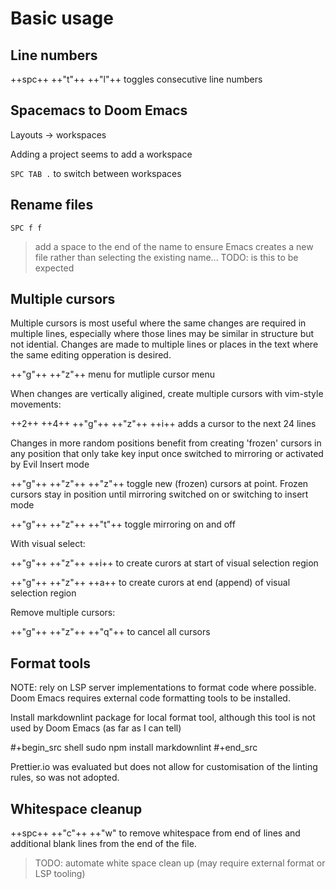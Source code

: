# Basic usage

## Line numbers

++spc++ ++"t"++ ++"l"++ toggles consecutive line numbers


## Spacemacs to Doom Emacs

Layouts -> workspaces

Adding a project seems to add a workspace

`SPC TAB .` to switch between workspaces


## Rename files

`SPC f f`

> add a space to the end of the name to ensure Emacs creates a new file rather than selecting the existing name... TODO: is this to be expected


## Multiple cursors

Multiple cursors is most useful where the same changes are required in multiple lines, especially where those lines may be similar in structure but not idential. Changes are made to multiple lines or places in the text where the same editing opperation is desired.

++"g"++ ++"z"++ menu for mutliple cursor menu

When changes are vertically aligined, create multiple cursors with vim-style movements:

++2++ ++4++ ++"g"++ ++"z"++ ++i++ adds a cursor to the next 24 lines

Changes in more random positions benefit from creating 'frozen' cursors in any position that only take key input once switched to mirroring or activated by Evil Insert mode

++"g"++ ++"z"++ ++"z"++ toggle new (frozen) cursors at point. Frozen cursors stay in position until mirroring switched on or switching to insert mode

++"g"++ ++"z"++ ++"t"++ toggle mirroring on and off

With visual select:

++"g"++ ++"z"++ ++i++ to create curors at start of visual selection region

++"g"++ ++"z"++ ++a++ to create curors at end (append) of visual selection region

Remove multiple cursors:

++"g"++ ++"z"++ ++"q"++ to cancel all cursors


## Format tools

NOTE: rely on LSP server implementations to format code where possible.  Doom Emacs requires external code formatting tools to be installed.

Install markdownlint package for local format tool, although this tool is not used by Doom Emacs (as far as I can tell)

#+begin_src shell
sudo npm install markdownlint
#+end_src

Prettier.io was evaluated but does not allow for customisation of the linting rules, so was not adopted.


## Whitespace cleanup

++spc++ ++"c"++ ++"w" to remove whitespace from end of lines and additional blank lines from the end of the file.

> TODO: automate white space clean up (may require external format or LSP tooling)

